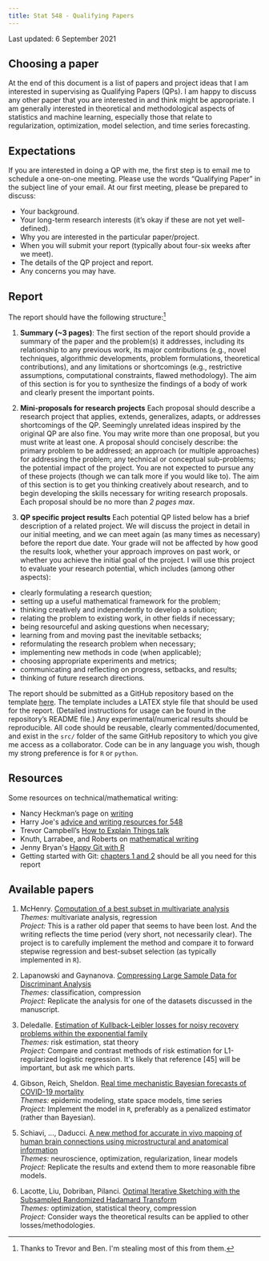 ```yaml
---
title: Stat 548 - Qualifying Papers
---
```


Last updated: 6 September 2021

## Choosing a paper

At the end of this document is a list of papers and project ideas that I am interested in supervising as Qualifying Papers (QPs). I am happy to discuss any other paper that you are interested in and think might be appropriate. I am generally interested in theoretical and methodological aspects of statistics and machine learning, especially those that relate to regularization, optimization, model selection, and time series forecasting.

## Expectations

If you are interested in doing a QP with me, the first step is to email me to schedule a one-on-one meeting. Please use the words “Qualifying Paper” in the subject line of your email. At our first meeting, please be prepared to discuss:
* Your background.
* Your long-term research interests (it’s okay if these are not yet well-defined).
* Why you are interested in the particular paper/project.
* When you will submit your report (typically about four-six weeks after we meet). 
* The details of the QP project and report.
* Any concerns you may have.

## Report

The report should have the following structure:[^1]

[^1]: Thanks to Trevor and Ben. I'm stealing most of this from them.

1. __Summary (~3 pages)__: The first section of the report should provide a summary of the paper and the problem(s) it addresses, including its relationship to any previous work, its major contributions (e.g., novel techniques, algorithmic developments, problem formulations, theoretical contributions), and any limitations or shortcomings (e.g., restrictive assumptions, computational constraints, flawed methodology). The aim of this section is for you to synthesize the findings of a body of work and clearly present the important points. 

2. __Mini-proposals for research projects__ Each proposal should describe a research project that applies, extends, generalizes, adapts, or addresses shortcomings of the QP. Seemingly unrelated ideas inspired by the original QP are also fine. You may write more than one proposal, but you must write at least one. A proposal should concisely describe: the primary problem to be addressed; an approach (or multiple approaches) for addressing the problem; any technical or conceptual sub-problems; the potential impact of the project. You are not expected to pursue any of these projects (though we can talk more if you would like to). The aim of this section is to get you thinking creatively about research, and to begin developing the skills necessary for writing research proposals. Each proposal should be no more than _2 pages max_.

3. __QP specific project results__ Each potential QP listed below has a brief description of a related project. We will discuss the project in detail in our initial meeting, and we can meet again (as many times as necessary) before the report due date. Your grade will not be affected by how good the results look, whether your approach improves on past work, or whether you achieve the initial goal of the project. I will use this project to evaluate your research potential, which includes (among other aspects):      
  - clearly formulating a research question;
  - setting up a useful mathematical framework for the problem;
  - thinking creatively and independently to develop a solution;
  - relating the problem to existing work, in other fields if necessary; 
  - being resourceful and asking questions when necessary;
  - learning from and moving past the inevitable setbacks;
  - reformulating the research problem when necessary;
  - implementing new methods in code (when applicable);
  - choosing appropriate experiments and metrics;
  - communicating and reflecting on progress, setbacks, and results; 
  - thinking of future research directions.
  
  The report should be submitted as a GitHub repository based on the template [here](https://github.com/dajmcdon/qp-template). The template includes a LATEX style file that should be used for the report. (Detailed instructions for usage can be found in the repository’s README file.) Any experimental/numerical results should be reproducible. All code should be reusable, clearly commented/documented, and exist in the `src/` folder of the same GitHub repository to which you give me access as a collaborator. Code can be in any language you wish, though my strong preference is for `R` or `python`.  


## Resources

Some resources on technical/mathematical writing:

* Nancy Heckman’s page on [writing](http://ugrad.stat.ubc.ca/~nancy/writing/)
* Harry Joe's [advice and writing resources for 548](https://www.stat.ubc.ca/~harry/papers/)
* Trevor Campbell’s [How to Explain Things talk](https://docs.google.com/presentation/d/13vwchlzQAZjjfiI3AiBC_kM-syI6GJKzbuZoLxgy1a4/edit#slide=id.g4fbcbb044c_0_0)
* Knuth, Larrabee, and Roberts on [mathematical writing](http://www.jmlr.org/reviewing-papers/knuth_mathematical_writing.pdf)
* Jenny Bryan's [Happy Git with R](https://happygitwithr.com)
* Getting started with Git: [chapters 1 and 2](https://git-scm.com/book/en/v2) should be all you need for this report


## Available papers

1. McHenry. [Computation of a best subset in multivariate analysis](https://www.jstor.org/stable/pdf/2347164.pdf?refreqid=excelsior%3A3ed88713f6d71218db5738d9e3872bad)  
_Themes:_ multivariate analysis, regression  
_Project:_ This is a rather old paper that seems to have been lost. And the writing reflects the time period (very short, not necessarily clear). The project is to carefully implement the method and compare it to forward stepwise regression and best-subset selection (as typically implemented in `R`).

2. Lapanowski and Gaynanova. [Compressing Large Sample Data for Discriminant Analysis](https://arxiv.org/abs/2005.03858)  
_Themes:_ classification, compression  
_Project:_ Replicate the analysis for one of the datasets discussed in the manuscript. 

3. Deledalle. [Estimation of Kullback-Leibler losses for noisy recovery problems within the exponential family](https://projecteuclid.org/euclid.ejs/1503972028)  
_Themes:_ risk estimation, stat theory  
_Project:_ Compare and contrast methods of risk estimation for L1-regularized logistic regression. It's likely that reference [45] will be important, but ask me which parts.

4. Gibson, Reich, Sheldon. [Real time mechanistic Bayesian forecasts of COVID-19 mortality](https://www.medrxiv.org/content/10.1101/2020.12.22.20248736v2)  
_Themes:_ epidemic modeling, state space models, time series  
_Project:_ Implement the model in `R`, preferably as a penalized estimator (rather than Bayesian).


<!--
2020
4. ~~Suggala, Prasad, Ravikumar. [Connecting Optimization and Regularization Paths](https://papers.nips.cc/paper/8260-connecting-optimization-and-regularization-paths.pdf)~~  
~~_Themes:_ optimization, regularization, linear models~~  
~~_Project:_ Consider the simple case of ordinary least squares. How might one extend the results here for GD to Proximal GD? What can we say about the lasso path?~~
-->

5. Schiavi, ..., Daducci. [A new method for accurate in vivo mapping of human brain connections using microstructural and anatomical information](https://advances.sciencemag.org/content/6/31/eaba8245.full)  
_Themes:_ neuroscience, optimization, regularization, linear models  
_Project:_ Replicate the results and extend them to more reasonable fibre models.

6. Lacotte, Liu, Dobriban, Pilanci. [Optimal Iterative Sketching with the Subsampled Randomized Hadamard Transform](https://arxiv.org/abs/2002.00864)  
_Themes:_ optimization, statistical theory, compression  
_Project:_ Consider ways the theoretical results can be applied to other losses/methodologies.
